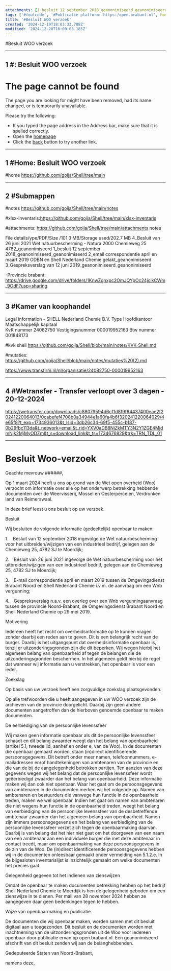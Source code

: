```yaml
---
attachments: [1_besluit 12 september 2018_geanonimiseerd_geanonimiseerd.pdf, 2_email correspondentie april en maart 2019 ODBN en Shell Nederland Chemie gelakt_geanonimiseerd.pdf.pdf, 3_Gespreksverslag van 12 juni 2019_geanonimiseerd_geanonimiseerd.pdf, 4_Besluit van 26 juni 2021 Wet natuurbescherming - Natura 2000 Chemieweg 25 4782_geanonimiseerd.pdf, Clipboard_2024-12-20-16-08-11.png, Inventaris_38188.xlsx]
tags: ['#foutcode', '#Publicatie platform: https:/open.brabant.nl', home/uservies/Bureaublad/Shell/notes, home/uservies/Bureaublad/Shell/xlsx-inventaris, kvk shell]
title: '#Besluit WOO verzoek'
created: '2024-12-19T18:03:33.788Z'
modified: '2024-12-20T16:00:03.185Z'
---
```


#Besluit WOO verzoek


--------------------------------------------
1 #: Besluit WOO verzoek
--------------------------------------------------
<!DOCTYPE html PUBLIC "-//W3C//DTD XHTML 1.0 Strict//EN" "http://www.w3.org/TR/xhtml1/DTD/xhtml1-strict.dtd">
<html xml:lang="en" lang="en" xmlns="http://www.w3.org/1999/xhtml">
<head>
  <meta name="robots" content="noindex" />
  <meta http-equiv="Content-Type" content="text/html; charset=utf-8" />
  <title>The page cannot be found</title>
</head>
<body>
  <h1>
    The page cannot be found</h1>
  <p>
    The page you are looking for might have been removed, had its name changed, or is
    temporarily unavailable.</p>
  <p>
    Please try the following:</p>
  <ul>
    <li>If you typed the page address in the Address bar, make sure that it is spelled
      correctly. </li>
    <li>Open the <a href="/">homepage</a></li>
    <li>Click the <a href="javascript:history.go(-1)">back</a> button to try another link.</li>
  </ul>
</body>
</html>


--------------------------------------------
1 #Home: Besluit WOO verzoek
--------------------------------------------------

#home https://github.com/goija/Shell/tree/main

------------------------------------------
2 #Submappen 
------------------------------------------

#notes https://github.com/goija/Shell/tree/main/notes

#xlsx-inventaris:https://github.com/goija/Shell/tree/main/xlsx-inventaris

#attachments: https://github.com/goija/Shell/tree/main/attachments
notes

File details/ype/PDF/Size /101.3 MB/Storage used/202.7 MB
4_Besluit van 26 juni 2021 Wet natuurbescherming - Natura 2000 Chemieweg 25 4782_geanonimiseerd
1_besluit 12 september 2018_geanonimiseerd_geanonimiseerd
2_email correspondentie april en maart 2019 ODBN en Shell Nederland Chemie gelakt_geanonimiseerd
3_Gespreksverslag van 12 juni 2019_geanonimiseerd_geanonimiseerd


 -Provincie brabant: https://drive.google.com/drive/folders/1KnwZgnxpc2OmJQYpOc24jcikCWm_9OdF?usp=sharing

--------------------------------------------------
3  #Kamer van koophandel
----------------------------------------------------
Legal information - SHELL Nederland Chemie B.V.
Type	Hoofdkantoor
Maatschappelijk kapitaal	
KvK nummer	24082750
Vestigingsnummer	000019952163
Btw nummer	001848173

#kvk shell https://github.com/goija/Shell/blob/main/notes/KVK-Shell.md

#mutaties: https://github.com/goija/Shell/blob/main/notes/mutaties%20(2).md

https://www.transfirm.nl/nl/organisatie/24082750-000019952163

-------------------------------------------------------------
4 #Wetransfer - Transfer verloopt over 3 dagen - 20-12-2024
----------------------------------------------------------------

https://wetransfer.com/downloads/c88079594d6cf1d8f9f64437400eae2f20241220064013/0cabefef4708b0a34944e1a60fa4b6f320241220064029/4e65f8?t_exp=1734936013&t_lsid=3db26c34-69f5-455c-b187-0b29fbc113da&t_network=email&t_rid=YXV0aDB8NjZkMTY3N2Y1ZGE4MjdmNjk2MjMyODZm&t_s=download_link&t_ts=1734676829&trk=TRN_TDL_01

------------------------------------------------------------
# Besluit Woo-verzoek 

Geachte mevrouw ######,

Op 1 maart 2024 heeft u ons op grond van de Wet open overheid (Woo) verzocht om informatie over alle op het onderwerp betrekking hebbende documenten over de Weervisserij, Mossel en Oesterpercelen, Verdronken land van Reimerswaal. 

In deze brief leest u ons besluit op uw verzoek.

Besluit

Wij besluiten de volgende informatie (gedeeltelijk) openbaar te maken: 

1. Besluit van 12 september 2018 ingevolge de Wet natuurbescherming voor het uitbreiden/wijzigen van een industrieel bedrijf, gelegen aan de Chemieweg 25, 4782 SJ te Moerdijk;

2. Besluit van 26 juni 2021 ingevolge de Wet natuurbescherming voor het uitbreiden/wijzigen van een industrieel bedrijf, gelegen aan de Chemieweg 25, 4782 SJ te Moerdijk;

3. E-mail correspondentie april en maart 2019 tussen de Omgevingsdienst Brabant Noord en Shell Nederland Chemie i.v.m. de aanvraag om een Wnb vergunning;

4. Gespreksverslag n.a.v. een overleg over een Wnb vergunningaanvraag tussen de provincie Noord-Brabant, de Omgevingsdienst Brabant Noord en Shell Nederland Chemie op 29 mei 2019.

Motivering 

Iedereen heeft het recht om overheidsinformatie op te kunnen vragen zonder daarbij een reden aan te geven. Dit is een belangrijk recht van de burger. Daarbij is het uitgangspunt dat overheidsinformatie openbaar is, tenzij er uitzonderingsgronden zijn die dit beperken. Wij wegen hierbij het algemeen belang van openbaarheid af tegen de belangen die de uitzonderingsgronden beschermen. In het algemeen geldt hierbij de regel dat wanneer wij informatie aan u verstrekken, het openbaar is voor een ieder. 

Zoekslag

Op basis van uw verzoek heeft een zorgvuldige zoekslag plaatsgevonden. 

Op alle trefwoorden die u heeft aangegeven in uw WOO verzoek zijn de archieven van de provincie doorgelicht. Daarbij zijn geen andere documenten aangetroffen dan de hierboven genoemde openbaar te maken documenten.  

De eerbiediging van de persoonlijke levenssfeer

Wij maken geen informatie openbaar als dit de persoonlijke levenssfeer schaadt en dit belang zwaarder weegt dan het belang van openbaarheid (artikel 5.1, tweede lid, aanhef en onder e, van de Woo).
In de documenten die openbaar gemaakt worden, staan (in)direct identificerende persoonsgegevens. Dit betreft onder meer namen, telefoonnummers, e-mailadressen en/of handtekeningen van ambtenaren van de provincie en die van de bij de aangelegenheid betrokken partijen. Ten aanzien van deze gegevens wegen wij het belang dat de persoonlijke levenssfeer wordt geëerbiedigd zwaarder dan het belang van openbaarheid. Deze informatie maken wij dan ook niet openbaar. Waar het gaat om de persoonsgegevens van ambtenaren in de documenten merken wij het volgende op. Namen van ambtenaren en bestuurders die vanwege hun functie in de openbaarheid treden, maken we wel openbaar. Indien het gaat om namen van ambtenaren die niet wegens hun functie in de openbaarheid treden, weegt het belang van eerbiediging van de persoonlijke levenssfeer van de desbetreffende ambtenaar zwaarder dan het algemeen belang van openbaarheid. Namen zijn immers persoonsgegevens en het belang van eerbiediging van de persoonlijke levenssfeer verzet zich tegen de openbaarmaking daarvan. Daarbij is van belang dat het hier niet gaat om het doorgeven van een naam van een ambtenaar aan een individuele burger die met deze ambtenaar in contact treedt, maar om openbaarmaking van deze persoonsgegevens in de zin van de Woo. 
De (in)direct identificerende persoonsgegevens hebben wij in de documenten onleesbaar gemaakt onder vermelding van 5.1.2.e. In de bijgesloten inventarislijst is inzichtelijk gemaakt om welke documenten het precies gaat.

Gelegenheid gegeven tot het indienen van zienswijzen

Omdat de openbaar te maken documenten betrekking hebben op het bedrijf Shell Nederland Chemie te Moerdijk is hen de gelegenheid geboden om een zienswijze in te dienen. Per mail van 28 november 2024 hebben ze aangegeven daar geen bedenkingen tegen te hebben.

Wijze van openbaarmaking en publicatie

De documenten die wij openbaar maken, worden samen met dit besluit digitaal aan u toegezonden.  Dit besluit en de documenten worden met inachtneming van de uitzonderingsgronden uit de Woo voor iedereen openbaar door publicatie ervan op open.brabant.nl. Een geanonimiseerd afschrift van dit besluit zenden wij aan de belanghebbenden. 


Gedeputeerde Staten van Noord-Brabant,

namens deze,



